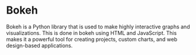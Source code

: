 # Bokeh
Bokeh is a Python library that is used to make highly interactive graphs and visualizations. This is done in bokeh using HTML and JavaScript. This makes it a powerful tool for creating projects, custom charts, and web design-based applications.
